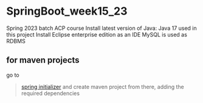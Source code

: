 # SpringBoot_week15_23
Spring 2023 batch ACP course
Install latest version of Java: Java 17 used in this project
Install Eclipse enterprise edition as an IDE
MySQL is used as RDBMS
## for maven projects
go to 
>[spring initializer](https://start.spring.io)
>and create maven project from there, adding the required dependencies
